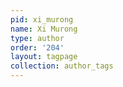 ```yaml
---
pid: xi_murong
name: Xi Murong
type: author
order: '204'
layout: tagpage
collection: author_tags
---
```

